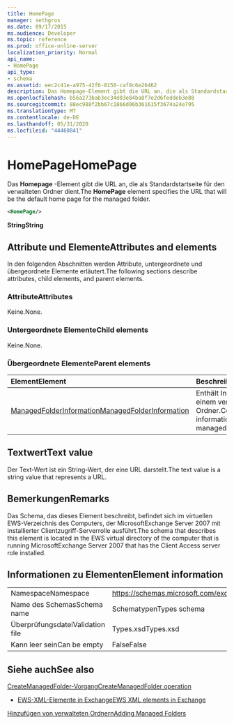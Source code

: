 ```yaml
---
title: HomePage
manager: sethgros
ms.date: 09/17/2015
ms.audience: Developer
ms.topic: reference
ms.prod: office-online-server
localization_priority: Normal
api_name:
- HomePage
api_type:
- schema
ms.assetid: eec2c41e-a975-42f6-8150-caf8c6e26462
description: Das Homepage-Element gibt die URL an, die als Standardstartseite für den verwalteten Ordner dient.
ms.openlocfilehash: b56a273bab3ec34d03e84ba8f7e2d6feddeb3e88
ms.sourcegitcommit: 88ec988f2bb67c1866d06b361615f3674a24e795
ms.translationtype: MT
ms.contentlocale: de-DE
ms.lasthandoff: 05/31/2020
ms.locfileid: "44460841"
---
```

# <a name="homepage"></a><span data-ttu-id="937c0-103">HomePage</span><span class="sxs-lookup"><span data-stu-id="937c0-103">HomePage</span></span>

<span data-ttu-id="937c0-104">Das **Homepage** -Element gibt die URL an, die als Standardstartseite für den verwalteten Ordner dient.</span><span class="sxs-lookup"><span data-stu-id="937c0-104">The **HomePage** element specifies the URL that will be the default home page for the managed folder.</span></span> 
  
```xml
<HomePage/>
```

 <span data-ttu-id="937c0-105">**String**</span><span class="sxs-lookup"><span data-stu-id="937c0-105">**String**</span></span>
## <a name="attributes-and-elements"></a><span data-ttu-id="937c0-106">Attribute und Elemente</span><span class="sxs-lookup"><span data-stu-id="937c0-106">Attributes and elements</span></span>

<span data-ttu-id="937c0-107">In den folgenden Abschnitten werden Attribute, untergeordnete und übergeordnete Elemente erläutert.</span><span class="sxs-lookup"><span data-stu-id="937c0-107">The following sections describe attributes, child elements, and parent elements.</span></span>
  
### <a name="attributes"></a><span data-ttu-id="937c0-108">Attribute</span><span class="sxs-lookup"><span data-stu-id="937c0-108">Attributes</span></span>

<span data-ttu-id="937c0-109">Keine.</span><span class="sxs-lookup"><span data-stu-id="937c0-109">None.</span></span>
  
### <a name="child-elements"></a><span data-ttu-id="937c0-110">Untergeordnete Elemente</span><span class="sxs-lookup"><span data-stu-id="937c0-110">Child elements</span></span>

<span data-ttu-id="937c0-111">Keine.</span><span class="sxs-lookup"><span data-stu-id="937c0-111">None.</span></span>
  
### <a name="parent-elements"></a><span data-ttu-id="937c0-112">Übergeordnete Elemente</span><span class="sxs-lookup"><span data-stu-id="937c0-112">Parent elements</span></span>

|<span data-ttu-id="937c0-113">**Element**</span><span class="sxs-lookup"><span data-stu-id="937c0-113">**Element**</span></span>|<span data-ttu-id="937c0-114">**Beschreibung**</span><span class="sxs-lookup"><span data-stu-id="937c0-114">**Description**</span></span>|
|:-----|:-----|
|[<span data-ttu-id="937c0-115">ManagedFolderInformation</span><span class="sxs-lookup"><span data-stu-id="937c0-115">ManagedFolderInformation</span></span>](managedfolderinformation.md) <br/> |<span data-ttu-id="937c0-116">Enthält Informationen zu einem verwalteten Ordner.</span><span class="sxs-lookup"><span data-stu-id="937c0-116">Contains information about a managed folder.</span></span>  <br/> |
   
## <a name="text-value"></a><span data-ttu-id="937c0-117">Textwert</span><span class="sxs-lookup"><span data-stu-id="937c0-117">Text value</span></span>

<span data-ttu-id="937c0-118">Der Text-Wert ist ein String-Wert, der eine URL darstellt.</span><span class="sxs-lookup"><span data-stu-id="937c0-118">The text value is a string value that represents a URL.</span></span>
  
## <a name="remarks"></a><span data-ttu-id="937c0-119">Bemerkungen</span><span class="sxs-lookup"><span data-stu-id="937c0-119">Remarks</span></span>

<span data-ttu-id="937c0-120">Das Schema, das dieses Element beschreibt, befindet sich im virtuellen EWS-Verzeichnis des Computers, der MicrosoftExchange Server 2007 mit installierter Clientzugriff-Serverrolle ausführt.</span><span class="sxs-lookup"><span data-stu-id="937c0-120">The schema that describes this element is located in the EWS virtual directory of the computer that is running MicrosoftExchange Server 2007 that has the Client Access server role installed.</span></span>
  
## <a name="element-information"></a><span data-ttu-id="937c0-121">Informationen zu Elementen</span><span class="sxs-lookup"><span data-stu-id="937c0-121">Element information</span></span>

|||
|:-----|:-----|
|<span data-ttu-id="937c0-122">Namespace</span><span class="sxs-lookup"><span data-stu-id="937c0-122">Namespace</span></span>  <br/> |https://schemas.microsoft.com/exchange/services/2006/types  <br/> |
|<span data-ttu-id="937c0-123">Name des Schemas</span><span class="sxs-lookup"><span data-stu-id="937c0-123">Schema name</span></span>  <br/> |<span data-ttu-id="937c0-124">Schematypen</span><span class="sxs-lookup"><span data-stu-id="937c0-124">Types schema</span></span>  <br/> |
|<span data-ttu-id="937c0-125">Überprüfungsdatei</span><span class="sxs-lookup"><span data-stu-id="937c0-125">Validation file</span></span>  <br/> |<span data-ttu-id="937c0-126">Types.xsd</span><span class="sxs-lookup"><span data-stu-id="937c0-126">Types.xsd</span></span>  <br/> |
|<span data-ttu-id="937c0-127">Kann leer sein</span><span class="sxs-lookup"><span data-stu-id="937c0-127">Can be empty</span></span>  <br/> |<span data-ttu-id="937c0-128">False</span><span class="sxs-lookup"><span data-stu-id="937c0-128">False</span></span>  <br/> |
   
## <a name="see-also"></a><span data-ttu-id="937c0-129">Siehe auch</span><span class="sxs-lookup"><span data-stu-id="937c0-129">See also</span></span>



[<span data-ttu-id="937c0-130">CreateManagedFolder-Vorgang</span><span class="sxs-lookup"><span data-stu-id="937c0-130">CreateManagedFolder operation</span></span>](createmanagedfolder-operation.md)


- [<span data-ttu-id="937c0-131">EWS-XML-Elemente in Exchange</span><span class="sxs-lookup"><span data-stu-id="937c0-131">EWS XML elements in Exchange</span></span>](ews-xml-elements-in-exchange.md)


[<span data-ttu-id="937c0-132">Hinzufügen von verwalteten Ordnern</span><span class="sxs-lookup"><span data-stu-id="937c0-132">Adding Managed Folders</span></span>](https://msdn.microsoft.com/library/846658c6-7043-40fb-8439-19f97c2a967f%28Office.15%29.aspx)

